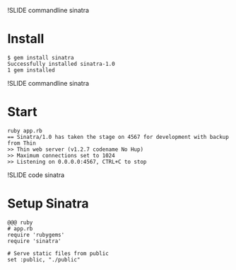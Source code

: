 !SLIDE commandline sinatra

# Install

    $ gem install sinatra
    Successfully installed sinatra-1.0
    1 gem installed

!SLIDE commandline sinatra
# Start

    ruby app.rb
    == Sinatra/1.0 has taken the stage on 4567 for development with backup from Thin
    >> Thin web server (v1.2.7 codename No Hup)
    >> Maximum connections set to 1024
    >> Listening on 0.0.0.0:4567, CTRL+C to stop


!SLIDE code sinatra
# Setup Sinatra

    @@@ ruby
    # app.rb
    require 'rubygems'
    require 'sinatra'

    # Serve static files from public
    set :public, "./public"


